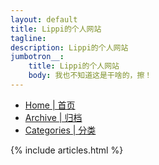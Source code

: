 ```yaml
---
layout: default
title: Lippi的个人网站
tagline:  
description: Lippi的个人网站
jumbotron__:
    title: Lippi的个人网站
    body: 我也不知道这是干啥的，擦！
---
```

<!-- Nav tabs -->
<ul class="nav nav-pills nav-justifiedx">
    <li class="active"><a href="/">Home | 首页</a></li>
    <li class=""><a href="/archive.html">Archive | 归档</a></li>
    <li class=""><a href="/categories.html">Categories | 分类</a></li>
</ul>
{% include articles.html %}
